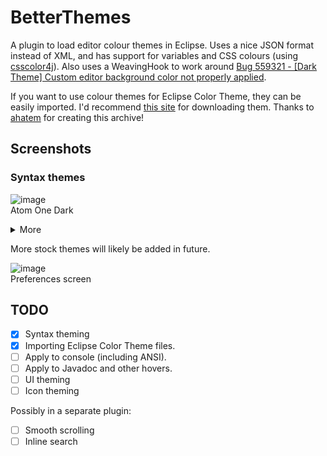 # BetterThemes
A plugin to load editor colour themes in Eclipse. Uses a nice JSON format instead of XML, and has support for variables and CSS colours (using [csscolor4j](https://github.com/silentsoft/csscolor4j)).
Also uses a WeavingHook to work around [Bug 559321 - [Dark Theme] Custom editor background color not properly applied](https://bugs.eclipse.org/bugs/show_bug.cgi?id=559321).

If you want to use colour themes for Eclipse Color Theme, they can be easily imported. I'd recommend [this site](https://eclipse-color-themes.web.app/) for downloading them. Thanks to [ahatem](https://github.com/ahatem) for creating this archive!

## Screenshots

### Syntax themes

![image](https://user-images.githubusercontent.com/57493648/195991446-fcb5cea7-e9d7-42d6-a116-8754a744d217.png)
<br/>
Atom One Dark

<details>

<summary>More</summary>

![image](https://user-images.githubusercontent.com/57493648/195991477-f3f3364d-c4c3-49aa-8933-86017bf0b982.png)
<br/>
Visual Studio Dark+

![image](https://user-images.githubusercontent.com/57493648/195991498-80a58e57-f19b-4aca-a3e5-45670013445c.png)
<br/>
Solarized Dark

![image](https://user-images.githubusercontent.com/57493648/195991515-bffb129d-4ffa-4a47-b32d-8e269b8ab4d5.png)
<br/>
RainbowDrops

</details>

More stock themes will likely be added in future.

![image](https://user-images.githubusercontent.com/57493648/195991720-29d4f09b-3c36-4160-a046-2cb3cdb8143b.png)
<br/>
Preferences screen

## TODO
- [x] Syntax theming
- [x] Importing Eclipse Color Theme files.
- [ ] Apply to console (including ANSI).
- [ ] Apply to Javadoc and other hovers.
- [ ] UI theming
- [ ] Icon theming

Possibly in a separate plugin:

- [ ] Smooth scrolling
- [ ] Inline search
